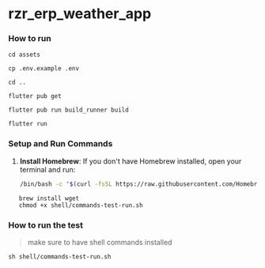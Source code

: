 # rzr_erp_weather_app

### How to run

```
cd assets

cp .env.example .env

cd ..

flutter pub get

flutter pub run build_runner build

flutter run 
```


### Setup and Run Commands

1. **Install Homebrew**:
   If you don't have Homebrew installed, open your terminal and run:
   ```sh
   /bin/bash -c "$(curl -fsSL https://raw.githubusercontent.com/Homebrew/install/HEAD/install.sh)"
```
   brew install wget
   chmod +x shell/commands-test-run.sh
```
### How to run the test

> make sure to have shell commands installed
```
sh shell/commands-test-run.sh
```

